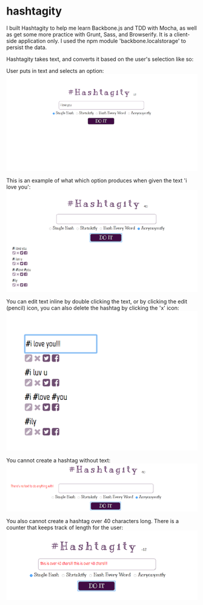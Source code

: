 # hashtagity

I built Hashtagity to help me learn Backbone.js and TDD with Mocha, as well as get some more practice with Grunt, Sass, and Browserify. It is a client-side application only. I used the npm module 'backbone.localstorage' to persist the data.

Hashtagity takes text, and converts it based on the user's selection like so:

User puts in text and selects an option:
![hashtagity](https://github.com/pswhisenhunt/hashtagity/blob/master/hashtagity-images/put_in_text.png)

This is an example of what which option produces when given the text 'i love you':
![hashtagity](https://github.com/pswhisenhunt/hashtagity/blob/master/hashtagity-images/display_each_method.png)

You can edit text inline by double clicking the text, or by clicking the edit (pencil) icon, you can also delete the hashtag by clicking the 'x' icon:
![hashtagity](https://github.com/pswhisenhunt/hashtagity/blob/master/hashtagity-images/edit.png)

You cannot create a hashtag without text:
![hashtagity](https://github.com/pswhisenhunt/hashtagity/blob/master/hashtagity-images/no_text_error.png)

You also cannot create a hashtag over 40 characters long. There is a counter that keeps track of length for the user:
![hashtagity](https://github.com/pswhisenhunt/hashtagity/blob/master/hashtagity-images/over_40_error.png)
